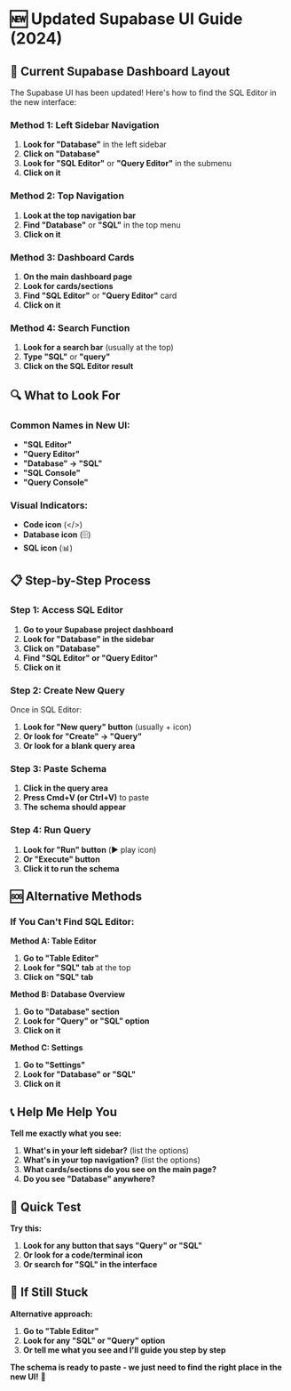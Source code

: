 # 🆕 Updated Supabase UI Guide (2024)

## 🎯 Current Supabase Dashboard Layout

The Supabase UI has been updated! Here's how to find the SQL Editor in the new interface:

### **Method 1: Left Sidebar Navigation**
1. **Look for "Database"** in the left sidebar
2. **Click on "Database"**
3. **Look for "SQL Editor"** or **"Query Editor"** in the submenu
4. **Click on it**

### **Method 2: Top Navigation**
1. **Look at the top navigation bar**
2. **Find "Database"** or **"SQL"** in the top menu
3. **Click on it**

### **Method 3: Dashboard Cards**
1. **On the main dashboard page**
2. **Look for cards/sections**
3. **Find "SQL Editor"** or **"Query Editor"** card
4. **Click on it**

### **Method 4: Search Function**
1. **Look for a search bar** (usually at the top)
2. **Type "SQL"** or **"query"**
3. **Click on the SQL Editor result**

## 🔍 What to Look For

### **Common Names in New UI:**
- **"SQL Editor"**
- **"Query Editor"**
- **"Database" → "SQL"**
- **"SQL Console"**
- **"Query Console"**

### **Visual Indicators:**
- **Code icon** (</>)
- **Database icon** (🗄️)
- **SQL icon** (📊)

## 📋 Step-by-Step Process

### **Step 1: Access SQL Editor**
1. **Go to your Supabase project dashboard**
2. **Look for "Database" in the sidebar**
3. **Click on "Database"**
4. **Find "SQL Editor" or "Query Editor"**
5. **Click on it**

### **Step 2: Create New Query**
Once in SQL Editor:
1. **Look for "New query" button** (usually + icon)
2. **Or look for "Create" → "Query"**
3. **Or look for a blank query area**

### **Step 3: Paste Schema**
1. **Click in the query area**
2. **Press Cmd+V (or Ctrl+V)** to paste
3. **The schema should appear**

### **Step 4: Run Query**
1. **Look for "Run" button** (▶️ play icon)
2. **Or "Execute" button**
3. **Click it to run the schema**

## 🆘 Alternative Methods

### **If You Can't Find SQL Editor:**

**Method A: Table Editor**
1. **Go to "Table Editor"**
2. **Look for "SQL" tab** at the top
3. **Click on "SQL" tab**

**Method B: Database Overview**
1. **Go to "Database" section**
2. **Look for "Query" or "SQL" option**
3. **Click on it**

**Method C: Settings**
1. **Go to "Settings"**
2. **Look for "Database" or "SQL"**
3. **Click on it**

## 📞 Help Me Help You

**Tell me exactly what you see:**

1. **What's in your left sidebar?** (list the options)
2. **What's in your top navigation?** (list the options)
3. **What cards/sections do you see on the main page?**
4. **Do you see "Database" anywhere?**

## 🎯 Quick Test

**Try this:**
1. **Look for any button that says "Query" or "SQL"**
2. **Or look for a code/terminal icon**
3. **Or search for "SQL" in the interface**

## 🔧 If Still Stuck

**Alternative approach:**
1. **Go to "Table Editor"**
2. **Look for any "SQL" or "Query" option**
3. **Or tell me what you see and I'll guide you step by step**

**The schema is ready to paste - we just need to find the right place in the new UI!** 🚀 